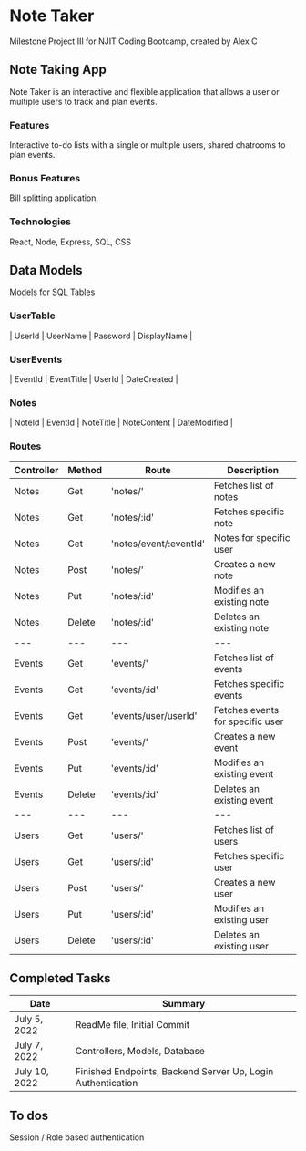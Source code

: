 # Note Taker
    
Milestone Project III for NJIT Coding Bootcamp, created by Alex C

## Note Taking App

Note Taker is an interactive and flexible application that allows a user or multiple users to track and plan events.

### Features

Interactive to-do lists with a single or multiple users, shared chatrooms to plan events.

### Bonus Features

Bill splitting application.

### Technologies

React, Node, Express, SQL, CSS

## Data Models

Models for SQL Tables

### UserTable

| UserId | UserName | Password | DisplayName |

### UserEvents

| EventId | EventTitle | UserId | DateCreated |

### Notes

| NoteId | EventId | NoteTitle | NoteContent | DateModified |

### Routes

| Controller | Method | Route | Description|
| --- | --- | --- | --- |
| Notes | Get | 'notes/' | Fetches list of notes |
| Notes | Get | 'notes/:id' | Fetches specific note |
| Notes | Get | 'notes/event/:eventId' | Notes for specific user|
| Notes | Post | 'notes/' | Creates a new note |
| Notes | Put | 'notes/:id' | Modifies an existing note |
| Notes | Delete | 'notes/:id' | Deletes an existing note |
| --- | --- | --- | --- |
| Events | Get | 'events/' | Fetches list of events |
| Events | Get | 'events/:id' | Fetches specific events |
| Events | Get | 'events/user/userId' | Fetches events for specific user |
| Events | Post | 'events/' | Creates a new event |
| Events | Put | 'events/:id' | Modifies an existing event |
| Events | Delete | 'events/:id' | Deletes an existing event |
| --- | --- | --- | --- |
| Users | Get | 'users/' | Fetches list of users |
| Users | Get | 'users/:id' | Fetches specific user |
| Users | Post | 'users/' | Creates a new user |
| Users | Put | 'users/:id' | Modifies an existing user |
| Users | Delete | 'users/:id' | Deletes an existing user |

## Completed Tasks
| Date | Summary |
| ---- | ------- |
| July 5, 2022 | ReadMe file, Initial Commit |
| July 7, 2022 | Controllers, Models, Database |
| July 10, 2022 | Finished Endpoints, Backend Server Up, Login Authentication |

## To dos
Session / Role based authentication
